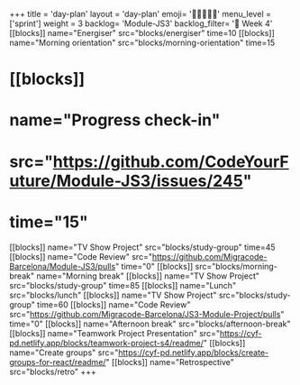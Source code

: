 +++
title = 'day-plan'
layout = 'day-plan'
emoji= '🧑🏽‍🤝‍🧑🏽'
menu_level = ['sprint']
weight = 3
backlog= 'Module-JS3'
backlog_filter= '📅 Week 4'
[[blocks]]
name="Energiser"
src="blocks/energiser"
time=10
[[blocks]]
name="Morning orientation"
src="blocks/morning-orientation"
time=15
# [[blocks]]
# name="Progress check-in"
# src="https://github.com/CodeYourFuture/Module-JS3/issues/245"
# time="15"
[[blocks]]
name="TV Show Project"
src="blocks/study-group"
time=45
[[blocks]]
name="Code Review"
src="https://github.com/Migracode-Barcelona/Module-JS3/pulls"
time="0"
[[blocks]]
src="blocks/morning-break"
name="Morning break"
[[blocks]]
name="TV Show Project"
src="blocks/study-group"
time=85
[[blocks]]
name="Lunch"
src="blocks/lunch"
[[blocks]]
name="TV Show Project"
src="blocks/study-group"
time=60
[[blocks]]
name="Code Review"
src="https://github.com/Migracode-Barcelona/JS3-Module-Project/pulls"
time="0"
[[blocks]]
name="Afternoon break"
src="blocks/afternoon-break"
[[blocks]]
name="Teamwork Project Presentation"
src="https://cyf-pd.netlify.app/blocks/teamwork-project-s4/readme/"
[[blocks]]
name="Create groups"
src="https://cyf-pd.netlify.app/blocks/create-groups-for-react/readme/"
[[blocks]]
name="Retrospective"
src="blocks/retro"
+++
